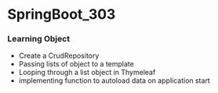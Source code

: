 # SpringBoot_303

### Learning Object

- Create a CrudRepository
- Passing lists of object to a template
- Looping through a list object in Thymeleaf
- implementing function to autoload data on application start